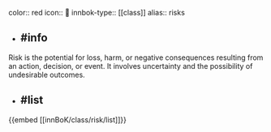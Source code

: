 color:: red
icon:: 🚨
innbok-type:: [[class]]
alias:: risks

- ## #info 
Risk is the potential for loss, harm, or negative consequences resulting from an action, decision, or event. It involves uncertainty and the possibility of undesirable outcomes.
- ## #list 
{{embed [[innBoK/class/risk/list]]}}


